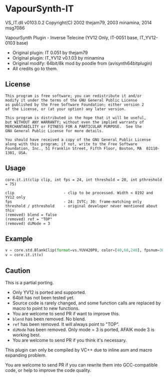 # VapourSynth-IT

VS_IT.dll v0103.0.2 Copyright(C) 2002 thejam79, 2003 minamina, 2014 msg7086

VapourSynth Plugin - Inverse Telecine (YV12 Only, IT-0051 base, IT_YV12-0103 base)

- Original plugin: IT 0.051 by thejam79
- Original plugin: IT_YV12 v0.1.03 by minamina
- Original modify: 64bit/8k mod by poodle from (avisynth64bitplugin)
- All credits go to them.

## License 

    This program is free software; you can redistribute it and/or
    modify it under the terms of the GNU General Public License
    as published by the Free Software Foundation; either version 2
    of the License, or (at your option) any later version.

    This program is distributed in the hope that it will be useful,
    but WITHOUT ANY WARRANTY; without even the implied warranty of
    MERCHANTABILITY or FITNESS FOR A PARTICULAR PURPOSE.  See the
    GNU General Public License for more details.

    You should have received a copy of the GNU General Public License
    along with this program; if not, write to the Free Software
    Foundation, Inc., 51 Franklin Street, Fifth Floor, Boston, MA  02110-1301, USA.

## Usage

    core.it.it(clip clip, int fps = 24, int threshold = 20, int pthreshold = 75)

    clip                      - clip to be processed. Width < 8192 and YV12 only
    fps                       - 24: IVTC; 30: frame-matching only
    threshold / pthreshold    - original developer never mentioned about this
    (removed) blend = false
    (removed) ref = "TOP"
    (removed) diMode = 3

## Example

```python
v = core.std.BlankClip(format=vs.YUV420P8, color=[40,60,240], fpsnum=30000, fpsden=1001)
v = core.it.it(v)
```

## Caution

This is a partial porting.

- Only YV12 is ported and supported.
- 64bit has not been tested yet.
- Source code is rarely changed, and some function calls are replaced by macro to point to new functions.
- You are welcome to send PR if want to improve this.
- `blend` has been removed. No blend.
- `ref` has been removed. It will always point to "TOP".
- `diMode` has been removed. Only mode = 3 is ported, AFAIK mode 3 is working best.
- You are welcome to send PR if you think it's necessary.

This plugin can only be compiled by VC++ due to inline asm and macro expanding problem.

You are welcome to send PR if you can rewrite them into GCC-compatible code, or help to improve the code quality.
